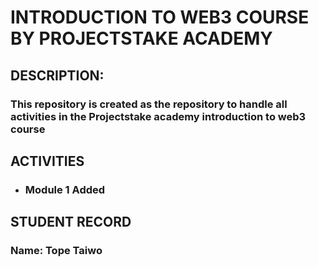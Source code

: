 # INTRODUCTION TO WEB3 COURSE BY PROJECTSTAKE ACADEMY

## DESCRIPTION:

### This repository is created as the repository to handle all activities in the Projectstake academy introduction to web3 course

## ACTIVITIES

- ### Module 1 Added

## STUDENT RECORD

### Name: Tope Taiwo
